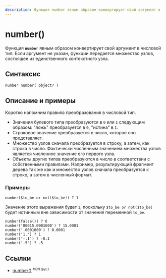 ```yaml
---
description: Функция number явным образом конвертирует свой аргумент в числовой тип
---
```


# number()

Функция **`number`** явным образом конвертирует свой аргумент в числовой тип. Если аргумент не указан, функции передается множество узлов, состоящее из единственного контекстного узла.

## Синтаксис

```
number number( object? )
```

## Описание и примеры

Коротко напомним правила преобразования в числовой тип.

- Значения булевого типа преобразуются в `0` или `1` следующим образом: "ложь" преобразуется в `0`, "истина" в `1`.
- Строковое значение преобразуется в число, которое оно представляет.
- Множество узлов сначала преобразуется в строку, а затем, как строка в число. Фактически численным значением множества узлов является численное значение его первого узла.
- Объекты других типов преобразуются в число в соответствии с собственными правилами. Например, результирующий фрагмент дерева так же как и множество узлов сначала преобразуется к строке, а затем в численный формат.

### Примеры

```
number($to_be or not($to_be)) ? 1
```

Значение этого выражения будет `1`, поскольку `$to_be or not($to_be)` будет истинным вне зависимости от значения переменной `to_be`.

```
number(false()) ? 0
number('00015.0001000') ? 15.0001
number('.0001000') ? 0.0001
number('1.') ? 1
number('-.1') ? -0.1
number('-5') ? -5
```

## Ссылки

- [number()](https://developer.mozilla.org/en-US/docs/Web/XPath/Functions/number) <sup><small>MDN (рус.)</small></sup>
